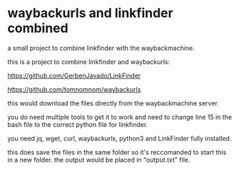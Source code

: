 # waybackurls and linkfinder combined
a small project to combine linkfinder with the waybackmachine.

this is a project to combine linkfinder and waybackurls:

https://github.com/GerbenJavado/LinkFinder

https://github.com/tomnomnom/waybackurls

this would download the files directly from the waybackmachine server.

you do need multiple tools to get it to work and need to change line 15 in the bash file to the correct python file for linkfinder.

you need jq, wget, curl, waybackurls, python3 and LinkFinder fully installed.

this does save the files in the same folder so it's reccomanded to start this in a new folder.
the output would be placed in "output.txt" file.
